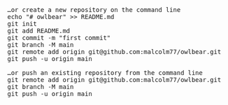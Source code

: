<pre>
…or create a new repository on the command line
echo "# owlbear" >> README.md
git init
git add README.md
git commit -m "first commit"
git branch -M main
git remote add origin git@github.com:malcolm77/owlbear.git
git push -u origin main

…or push an existing repository from the command line
git remote add origin git@github.com:malcolm77/owlbear.git
git branch -M main
git push -u origin main
</pre>
